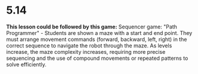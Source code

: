 # 5.14
**This lesson could be followed by this game:**
Sequencer game: "Path Programmer" - Students are shown a maze with a start and end point. They must arrange movement commands (forward, backward, left, right) in the correct sequence to navigate the robot through the maze. As levels increase, the maze complexity increases, requiring more precise sequencing and the use of compound movements or repeated patterns to solve efficiently.